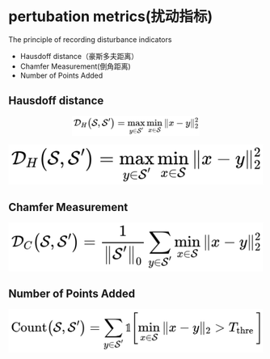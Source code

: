 # pertubation metrics(扰动指标)
The principle of recording disturbance indicators
* Hausdoff distance（豪斯多夫距离）
* Chamfer Measurement(倒角距离)
* Number of Points Added

## Hausdoff distance
<div  align="center">                                                                                                                            
<img src="https://github.com/memory009/undergraduate/blob/main/figure/Hausdorff%20Distance.jpg" width="50%" height="50%">
</div>

![Hausdoff distance](https://github.com/memory009/undergraduate/blob/main/figure/Hausdorff%20Distance.jpg)

## Chamfer Measurement
![Chamfer Measurement](https://github.com/memory009/undergraduate/blob/main/figure/Chamfer%20Measurement.jpg)

## Number of Points Added
![Number of Points Added](https://github.com/memory009/undergraduate/blob/main/figure/Number%20of%20Points%20Added.jpg)






